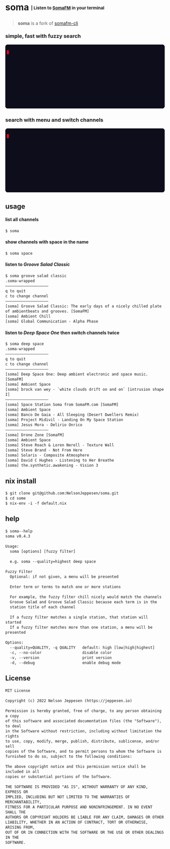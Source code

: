 # soma <sub><sup><sub><sup>| Listen to [SomaFM](https://somafm.com/) in your terminal</sup></sub></sup></sub>
> **soma** is a fork of [somafm-cli](https://github.com/rockymadden/somafm-cli)

### simple, fast with fuzzy search

![img](./img/1.gif)

### search with menu and switch channels

![img](./img/2.gif)

## usage
#### list all channels 
```console
$ soma
```

#### show channels with space in the name
```console
$ soma space
```

#### listen to *Groove Salad Classic*
```console
$ soma groove salad classic
.soma-wrapped
―――――――――――――――――――
q to quit
c to change channel
―――――――――――――――――――
[soma] Groove Salad Classic: The early days of a nicely chilled plate of ambientbeats and grooves. [SomaFM]
[soma] Ambient Chill
[soma] Global Communication - Alpha Phase
```

#### listen to *Deep Space One* then switch channels twice
```console
$ soma deep space
.soma-wrapped
―――――――――――――――――――
q to quit
c to change channel
―――――――――――――――――――
[soma] Deep Space One: Deep ambient electronic and space music. [SomaFM]
[soma] Ambient Space
[soma] brock van wey - `white clouds drift on and on` [intrusion shape I]
―――――――――――――――――――
[soma] Space Station Soma from SomaFM.com [SomaFM]
[soma] Ambient Space
[soma] Banco De Gaia - All Sleeping (Desert Dwellers Remix)
[soma] Project Midivil - Landing On My Space Station
[soma] Jesus Mora - Delirio Onrico
―――――――――――――――――――
[soma] Drone Zone [SomaFM]
[soma] Ambient Space
[soma] Steve Roach & Loren Nerell - Texture Wall
[soma] Steve Brand - Not From Here
[soma] Solaris - Composite Atmosphere
[soma] David C Hughes - Listening to Her Breathe
[soma] the.synthetic.awakening - Vision 3
```

## nix install
```console
$ git clone git@github.com:NelsonJeppesen/soma.git
$ cd some
$ nix-env -i -f default.nix
```

## help
```console
$ soma--help
soma v0.4.3

Usage:
  soma [options] [fuzzy filter]

  e.g. soma --quality=highest deep space

Fuzzy Filter
  Optional: if not given, a menu will be presented

  Enter term or terms to match one or more stations

  For example, the fuzzy filter chill nicely would match the channels
  Groove Salad and Groove Salad Classic because each term is in the
  station title of each channel

  If a fuzzy filter matches a single station, that station will started
  If a fuzzy filter matches more than one station, a menu will be presented

Options:
  --quality=QUALITY, -q QUALITY   default: high [low|high|highest]
  -c, --no-color                  disable color
  -v, --version                   print version
  -d, --debug                     enable debug mode
```

## License
```
MIT License

Copyright (c) 2022 Nelson Jeppesen (https://jeppesen.io)

Permission is hereby granted, free of charge, to any person obtaining a copy
of this software and associated documentation files (the "Software"), to deal
in the Software without restriction, including without limitation the rights
to use, copy, modify, merge, publish, distribute, sublicense, and/or sell
copies of the Software, and to permit persons to whom the Software is
furnished to do so, subject to the following conditions:

The above copyright notice and this permission notice shall be included in all
copies or substantial portions of the Software.

THE SOFTWARE IS PROVIDED "AS IS", WITHOUT WARRANTY OF ANY KIND, EXPRESS OR
IMPLIED, INCLUDING BUT NOT LIMITED TO THE WARRANTIES OF MERCHANTABILITY,
FITNESS FOR A PARTICULAR PURPOSE AND NONINFRINGEMENT. IN NO EVENT SHALL THE
AUTHORS OR COPYRIGHT HOLDERS BE LIABLE FOR ANY CLAIM, DAMAGES OR OTHER
LIABILITY, WHETHER IN AN ACTION OF CONTRACT, TORT OR OTHERWISE, ARISING FROM,
OUT OF OR IN CONNECTION WITH THE SOFTWARE OR THE USE OR OTHER DEALINGS IN THE
SOFTWARE.
```

